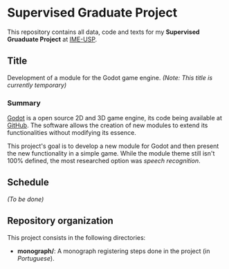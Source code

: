 # Supervised Graduate Project

This repository contains all data, code and texts for my **Supervised Gruaduate
Project** at [IME-USP][ime-usp].

## Title

Development of a module for the Godot game engine.
*(Note: This title is currently temporary)*

### Summary

[Godot][godot] is a open source 2D and 3D game engine, its code being available at
[GitHub][godotGitHub]. The software allows the creation of new modules to extend its
functionalities without modifying its essence.

This project's goal is to develop a new module for Godot and then present the new
functionality in a simple game. While the module theme still isn't 100% defined,
the most researched option was *speech recognition*.

## Schedule

*(To be done)*

## Repository organization

This project consists in the following directories:

- **monograph/**: A monograph registering steps done in the project (in
*Portuguese*).


[ime-usp]: https://www.ime.usp.br/en
[godot]: https://godotengine.org/
[godotGitHub]:https://github.com/godotengine/godot
